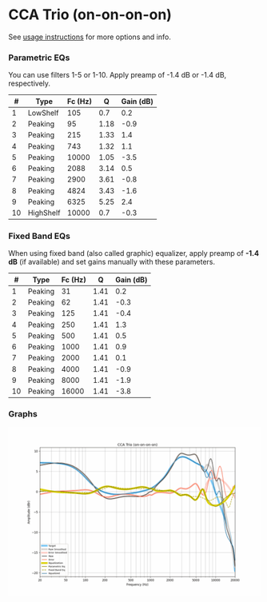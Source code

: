 # CCA Trio (on-on-on-on)
See [usage instructions](https://github.com/jaakkopasanen/AutoEq#usage) for more options and info.

### Parametric EQs
You can use filters 1-5 or 1-10. Apply preamp of -1.4 dB or -1.4 dB, respectively.

|   # | Type      |   Fc (Hz) |    Q |   Gain (dB) |
|-----|-----------|-----------|------|-------------|
|   1 | LowShelf  |       105 | 0.7  |         0.2 |
|   2 | Peaking   |        95 | 1.18 |        -0.9 |
|   3 | Peaking   |       215 | 1.33 |         1.4 |
|   4 | Peaking   |       743 | 1.32 |         1.1 |
|   5 | Peaking   |     10000 | 1.05 |        -3.5 |
|   6 | Peaking   |      2088 | 3.14 |         0.5 |
|   7 | Peaking   |      2900 | 3.61 |        -0.8 |
|   8 | Peaking   |      4824 | 3.43 |        -1.6 |
|   9 | Peaking   |      6325 | 5.25 |         2.4 |
|  10 | HighShelf |     10000 | 0.7  |        -0.3 |

### Fixed Band EQs
When using fixed band (also called graphic) equalizer, apply preamp of **-1.4 dB** (if available) and set gains manually with these parameters.

|   # | Type    |   Fc (Hz) |    Q |   Gain (dB) |
|-----|---------|-----------|------|-------------|
|   1 | Peaking |        31 | 1.41 |         0.2 |
|   2 | Peaking |        62 | 1.41 |        -0.3 |
|   3 | Peaking |       125 | 1.41 |        -0.4 |
|   4 | Peaking |       250 | 1.41 |         1.3 |
|   5 | Peaking |       500 | 1.41 |         0.5 |
|   6 | Peaking |      1000 | 1.41 |         0.9 |
|   7 | Peaking |      2000 | 1.41 |         0.1 |
|   8 | Peaking |      4000 | 1.41 |        -0.9 |
|   9 | Peaking |      8000 | 1.41 |        -1.9 |
|  10 | Peaking |     16000 | 1.41 |        -3.8 |

### Graphs
![](./CCA%20Trio%20(on-on-on-on).png)
